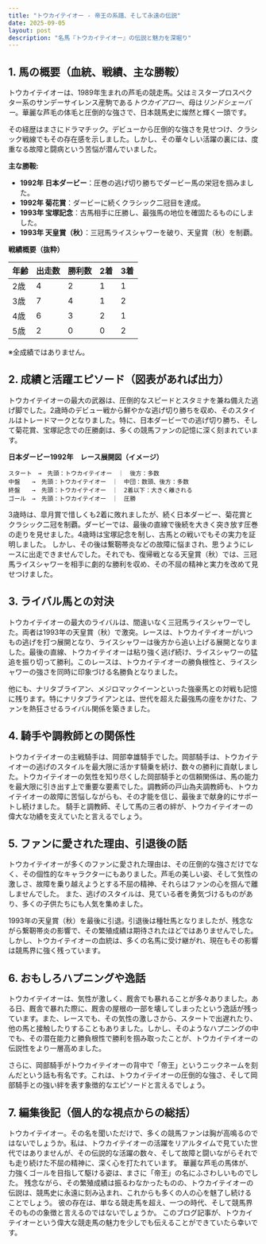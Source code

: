 ```yaml
---
title: "トウカイテイオー - 帝王の系譜、そして永遠の伝説"
date: 2025-09-05
layout: post
description: "名馬『トウカイテイオー』の伝説と魅力を深堀り"
---
```


## 1. 馬の概要（血統、戦績、主な勝鞍）

トウカイテイオーは、1989年生まれの芦毛の競走馬。父はミスタープロスペクター系のサンデーサイレンス産駒である*トウカイアロー*、母は*リンドシェーバー*。華麗な芦毛の体毛と圧倒的な強さで、日本競馬史に燦然と輝く一頭です。

その経歴はまさにドラマチック。デビューから圧倒的な強さを見せつけ、クラシック戦線でもその存在感を示しました。しかし、その華々しい活躍の裏には、度重なる故障と闘病という苦悩が潜んでいました。

**主な勝鞍:**

* **1992年 日本ダービー**：圧巻の逃げ切り勝ちでダービー馬の栄冠を掴みました。
* **1992年 菊花賞**：ダービーに続くクラシック二冠目を達成。
* **1993年 宝塚記念**：古馬相手に圧勝し、最強馬の地位を確固たるものにしました。
* **1993年 天皇賞（秋）**：三冠馬ライスシャワーを破り、天皇賞（秋）を制覇。


**戦績概要（抜粋）**

| 年齢 | 出走数 | 勝利数 | 2着 | 3着 |
|---|---|---|---|---|
| 2歳 | 4 | 2 | 1 | 1 |
| 3歳 | 7 | 4 | 1 | 2 |
| 4歳 | 6 | 3 | 2 | 1 |
| 5歳 | 2 | 0 | 0 | 2 |

※全成績ではありません。


## 2. 成績と活躍エピソード（図表があれば出力）


トウカイテイオーの最大の武器は、圧倒的なスピードとスタミナを兼ね備えた逃げ脚でした。2歳時のデビュー戦から鮮やかな逃げ切り勝ちを収め、そのスタイルはトレードマークとなりました。特に、日本ダービーでの逃げ切り勝ち、そして菊花賞、宝塚記念での圧勝劇は、多くの競馬ファンの記憶に深く刻まれています。

**日本ダービー1992年　レース展開図（イメージ）**

```
スタート　→　先頭：トウカイテイオー　｜　後方：多数
中盤　　→　先頭：トウカイテイオー　｜　中団：数頭、後方：多数
終盤　　→　先頭：トウカイテイオー　｜　2着以下：大きく離される
ゴール　→　先頭：トウカイテイオー　｜　圧勝
```

3歳時は、皐月賞で惜しくも2着に敗れましたが、続く日本ダービー、菊花賞とクラシック二冠を制覇。ダービーでは、最後の直線で後続を大きく突き放す圧巻の走りを見せました。4歳時は宝塚記念を制し、古馬との戦いでもその実力を証明しました。  しかし、その後は繋靭帯炎などの故障に悩まされ、思うようにレースに出走できませんでした。それでも、復帰戦となる天皇賞（秋）では、三冠馬ライスシャワーを相手に劇的な勝利を収め、その不屈の精神と実力を改めて見せつけました。


## 3. ライバル馬との対決


トウカイテイオーの最大のライバルは、間違いなく三冠馬ライスシャワーでした。両者は1993年の天皇賞（秋）で激突。レースは、トウカイテイオーがいつもの逃げを打つ展開となり、ライスシャワーは後方から追い上げる展開となりました。最後の直線、トウカイテイオーは粘り強く逃げ続け、ライスシャワーの猛追を振り切って勝利。このレースは、トウカイテイオーの勝負根性と、ライスシャワーの強さを同時に印象づける名勝負となりました。

他にも、ナリタブライアン、メジロマックイーンといった強豪馬との対戦も記憶に残ります。特にナリタブライアンとは、世代を超えた最強馬の座をかけた、ファンを熱狂させるライバル関係を築きました。


## 4. 騎手や調教師との関係性


トウカイテイオーの主戦騎手は、岡部幸雄騎手でした。岡部騎手は、トウカイテイオーの逃げのスタイルを最大限に活かす騎乗を続け、数々の勝利に貢献しました。トウカイテイオーの気性を知り尽くした岡部騎手との信頼関係は、馬の能力を最大限に引き出す上で重要な要素でした。調教師の戸山為夫調教師も、トウカイテイオーの故障に苦悩しながらも、その才能を信じ、最後まで献身的にサポートし続けました。  騎手と調教師、そして馬の三者の絆が、トウカイテイオーの偉大な功績を支えていたと言えるでしょう。


## 5. ファンに愛された理由、引退後の話


トウカイテイオーが多くのファンに愛された理由は、その圧倒的な強さだけでなく、その個性的なキャラクターにもありました。芦毛の美しい姿、そして気性の激しさ、故障を乗り越えようとする不屈の精神、それらはファンの心を掴んで離しませんでした。  また、逃げのスタイルは、見ている者を勇気づけるものがあり、多くの子供たちにも人気を集めました。

1993年の天皇賞（秋）を最後に引退。引退後は種牡馬となりましたが、残念ながら繋靭帯炎の影響で、その繁殖成績は期待されたほどではありませんでした。しかし、トウカイテイオーの血統は、多くの名馬に受け継がれ、現在もその影響は競馬界に強く残っています。


## 6. おもしろハプニングや逸話


トウカイテイオーは、気性が激しく、厩舎でも暴れることが多々ありました。ある日、厩舎で暴れた際に、厩舎の屋根の一部を壊してしまったという逸話が残っています。また、レースでも、その気性の激しさから、スタートで出遅れたり、他の馬と接触したりすることもありました。しかし、そのようなハプニングの中でも、その潜在能力と勝負根性で勝利を掴み取ったことが、トウカイテイオーの伝説性をより一層高めました。

さらに、岡部騎手がトウカイテイオーの背中で「帝王」というニックネームを刻んだという話も有名です。これは、トウカイテイオーの圧倒的な強さ、そして岡部騎手との強い絆を表す象徴的なエピソードと言えるでしょう。


## 7. 編集後記（個人的な視点からの総括）


トウカイテイオー。その名を聞いただけで、多くの競馬ファンは胸が高鳴るのではないでしょうか。私は、トウカイテイオーの活躍をリアルタイムで見ていた世代ではありませんが、その伝説的な活躍の数々、そして故障と闘いながらそれでも走り続けた不屈の精神に、深く心を打たれています。  華麗な芦毛の馬体が、力強くゴールを目指して駆ける姿は、まさに「帝王」の名にふさわしいものでした。  残念ながら、その繁殖成績は振るわなかったものの、トウカイテイオーの伝説は、競馬史に永遠に刻み込まれ、これからも多くの人の心を魅了し続けることでしょう。  彼の存在は、単なる競走馬を超え、一つの時代、そして競馬界そのものの象徴と言えるのではないでしょうか。  このブログ記事が、トウカイテイオーという偉大な競走馬の魅力を少しでも伝えることができていたら幸いです。
